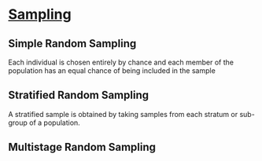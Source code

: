 # [Sampling](http://www.stat.yale.edu/Courses/1997-98/101/sample.htm)

## Simple Random Sampling
Each individual is chosen entirely by chance and each member of the population has an equal chance of being included in the sample

## Stratified Random Sampling
A stratified sample is obtained by taking samples from each stratum or sub-group of a population.

## Multistage Random Sampling
